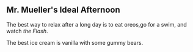## Mr. Mueller's Ideal Afternoon

The best way to relax after a long day is to eat oreos,go for a swim, and watch _the Flash_.

The best ice cream is vanilla with some gummy bears.